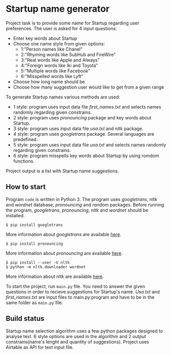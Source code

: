 # Startup name generator	

Project task is to provide some name for Startup regarding user preferences. The user is asked for 4 input questions:
- Enter key words about Startup
- Choose one name style from given options: 
  - 1:"Person names like Chanel"
  - 2:"Rhyming words like SubHub and FireWire"
  - 3:"Real words like Apple and Always"
  - 4:"Foreign words like Iki and Toyota"
  - 5:"Multiple words like Facebook"
  - 6:"Misspelled words like Lyft"
- Choose how long name should be
- Choose how many suggestion user would like to get from a given range

To generate Startup names various methods are used:
- 1 style: program uses input data file *first_names.txt* and selects names randomly regarding given constrains.
- 2 style: program uses *pronouncing* package and key words about Startup.
- 3 style: program uses input data file *usa.txt* and  *nltk* package.
- 4 style: program uses *googletrans* package. Several languages are predefined.
- 5 style: program uses input data file *usa.txt* and selects names randomly regarding given constrains.
- 6 style: program misspells key words about Startup by using romdom functions.

Project output is a list with Startup name suggestions.

## How to start	
Program `code` is written in Python 3. The program uses *googletrans*, *nltk* and *wordnet* database, *pronouncing* and *random* packages. Before running the program, *googletrans*, *pronouncing*, *nltk* and  *wordnet* should be installed. 

``$ pip install googletrans``

More information about *googletrans* are available [here](https://pypi.org/project/googletrans/).

``$ pip install pronouncing``

More information about *pronouncing* are available [here](https://pypi.org/project/pronouncing/).

```
$ pip install --user -U nltk
$ python -m nltk.downloader wordnet
```

More information about *nltk* are available [here](https://www.nltk.org/install.html).

To start the project, run `main.py` file. You need to answer the given questions in order to recieve suggestions for Startup's name. *Usa.txt* and *first_names.txt* are input files to main.py program and have to be in the same folder as `main.py` file.

## Build status
Startup name selection algorithm uses a few python packages designed to analyse text. 6 style options are used in the algorithm and 2 output constrains(name's lenght and quantity of suggestions). Project uses Airtable as API for text input file.



